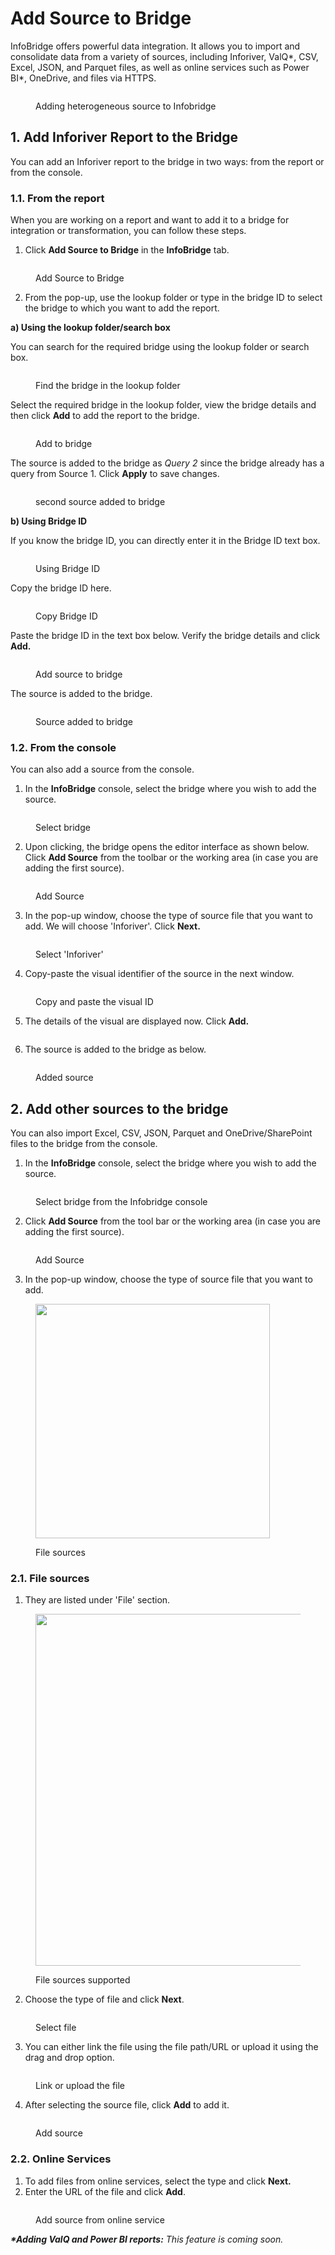 # Add Source to Bridge

InfoBridge offers powerful data integration. It allows you to import and consolidate data from a variety of sources, including Inforiver, ValQ\*, CSV, Excel, JSON, and Parquet files, as well as online services such as Power BI\*, OneDrive, and files via HTTPS.

<figure><img src="../.gitbook/assets/image (517).png" alt=""><figcaption><p>Adding heterogeneous source to Infobridge</p></figcaption></figure>

## 1. Add Inforiver Report to the Bridge

You can add an Inforiver report to the bridge in two ways: from the report or from the console.

### 1.1. From the report

When you are working on a report and want to add it to a bridge for integration or transformation, you can follow these steps.

1. Click **Add Source to Bridge** in the **InfoBridge** tab.

<figure><img src="../.gitbook/assets/image (795).png" alt=""><figcaption><p>Add Source to Bridge</p></figcaption></figure>

2. From the pop-up, use the lookup folder or type in the bridge ID to select the bridge to which you want to add the report.

**a) Using the lookup folder/search box**

You can search for the required bridge using the lookup folder or search box.

<figure><img src="../.gitbook/assets/image (11) (1) (1).png" alt=""><figcaption><p>Find the bridge in the lookup folder</p></figcaption></figure>

Select the required bridge in the lookup folder, view the bridge details and then click **Add** to add the report to the bridge.

<figure><img src="../.gitbook/assets/image (14) (1).png" alt=""><figcaption><p>Add to bridge</p></figcaption></figure>

The source is added to the bridge as _Query 2_ since the bridge already has a query from Source 1. Click **Apply** to save changes.

<figure><img src="../.gitbook/assets/image (13) (1).png" alt=""><figcaption><p>second source added to bridge</p></figcaption></figure>



**b) Using Bridge ID**

If you know the bridge ID, you can directly enter it in the Bridge ID text box.

<figure><img src="../.gitbook/assets/image (797).png" alt=""><figcaption><p>Using Bridge ID</p></figcaption></figure>

Copy the bridge ID here.

<figure><img src="../.gitbook/assets/image (15) (1).png" alt=""><figcaption><p>Copy Bridge ID</p></figcaption></figure>

Paste the bridge ID in the text box below. Verify the bridge details and click **Add.**

<figure><img src="../.gitbook/assets/image (16) (1).png" alt=""><figcaption><p>Add source to bridge</p></figcaption></figure>

The source is added to the bridge.

<figure><img src="../.gitbook/assets/image (17) (1).png" alt=""><figcaption><p>Source added to bridge</p></figcaption></figure>

### 1.2. From the console

You can also add a source from the console.

1. In the **InfoBridge** console, select the bridge where you wish to add the source.&#x20;

<figure><img src="../.gitbook/assets/image (20) (1).png" alt=""><figcaption><p>Select bridge</p></figcaption></figure>

2. Upon clicking, the bridge opens the editor interface as shown below. Click **Add Source** from the toolbar or the working area (in case you are adding the first source).

<figure><img src="../.gitbook/assets/image (21) (1).png" alt=""><figcaption><p>Add Source</p></figcaption></figure>

3. In the pop-up window, choose the type of source file that you want to add. We will choose 'Inforiver'. Click **Next.**

<figure><img src="../.gitbook/assets/image (22) (1).png" alt=""><figcaption><p>Select 'Inforiver'</p></figcaption></figure>

4. Copy-paste the visual identifier of the source in the next window.

<figure><img src="../.gitbook/assets/image (23) (1).png" alt=""><figcaption><p>Copy and paste the visual ID </p></figcaption></figure>

5. The details of the visual are displayed now. Click **Add.**

<figure><img src="../.gitbook/assets/image (24) (1).png" alt=""><figcaption></figcaption></figure>

6. The source is added to the bridge as below.

<figure><img src="../.gitbook/assets/image (25) (1).png" alt=""><figcaption><p>Added source</p></figcaption></figure>

## 2. Add other sources to the bridge <a href="#adding-different-sources-to-the-bridge" id="adding-different-sources-to-the-bridge"></a>

You can also import Excel, CSV, JSON, Parquet and OneDrive/SharePoint files to the bridge from the console.&#x20;

1. In the **InfoBridge** console, select the bridge where you wish to add the source.

<figure><img src="../.gitbook/assets/image (518).png" alt=""><figcaption><p>Select bridge from the Infobridge console</p></figcaption></figure>

2. Click **Add Source** from the tool bar or the working area (in case you are adding the first source).

<figure><img src="../.gitbook/assets/image (719).png" alt=""><figcaption><p>Add Source</p></figcaption></figure>

3. In the pop-up window, choose the type of source file that you want to add.&#x20;

<figure><img src="../.gitbook/assets/image (721).png" alt="" width="375"><figcaption><p>File sources</p></figcaption></figure>

### **2.1. File sources**

1. &#x20;They are listed under 'File' section.

<figure><img src="../.gitbook/assets/image (723).png" alt="" width="563"><figcaption><p>File sources supported</p></figcaption></figure>

2. Choose the type of file and click **Next**.&#x20;

<figure><img src="../.gitbook/assets/image (722).png" alt=""><figcaption><p>Select file</p></figcaption></figure>

3. You can either link the file using the file path/URL or upload it using the drag and drop option.

<figure><img src="../.gitbook/assets/image (724).png" alt=""><figcaption><p>Link or upload the file</p></figcaption></figure>

4. After selecting the source file, click **Add** to add it.

<figure><img src="../.gitbook/assets/image (725).png" alt=""><figcaption><p>Add source</p></figcaption></figure>



### **2.2. Online Services**

1. To add files from online services, select the type and click **Next.**
2. Enter the URL of the file and click **Add**.

<figure><img src="../.gitbook/assets/image (726).png" alt=""><figcaption><p>Add source from online service</p></figcaption></figure>

_**\*Adding ValQ and Power BI reports:** This feature is coming soon._

